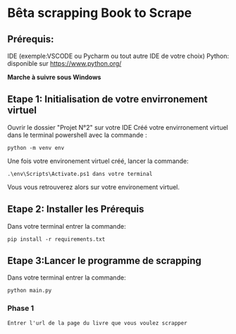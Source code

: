 # Bêta scrapping Book to Scrape

## Prérequis:
IDE (exemple:VSCODE ou Pycharm ou tout autre IDE de votre choix)
Python: disponible sur https://www.python.org/

**Marche à suivre sous Windows**

## Etape 1: Initialisation de votre envirronement virtuel

Ouvrir le dossier "Projet N°2" sur votre IDE
Créé votre envirronement virtuel dans le terminal powershell avec la commande : 

`python -m venv env`

Une fois votre environement virtuel créé, lancer la commande:

`.\env\Scripts\Activate.ps1 dans votre terminal`

Vous vous retrouverez alors sur votre environement virtuel.

## Etape 2: Installer les Prérequis

Dans votre terminal entrer la commande:

`pip install -r requirements.txt`

## Etape 3:Lancer le programme de scrapping

Dans votre terminal entrer la commande:

`python main.py`

### Phase 1
    Entrer l'url de la page du livre que vous voulez scrapper
